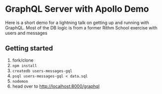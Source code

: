 # GraphQL Server with Apollo Demo

Here is a short demo for a lightning talk on getting up and running with GraphQL. Most of the DB logic is from a former Rithm School exercise with users and messages

## Getting started

1. fork/clone
2. `npm install`
1. `createdb users-messages-gql`
1. `psql users-messages-gql < data.sql`
3. `nodemon`
4. head over to [http://localhost:8000/graphql](http://localhost:8000/graphql)